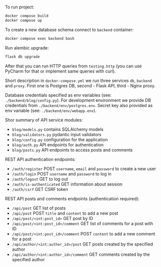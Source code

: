 To run project:
```bash
docker compose build
docker compose up
```

To create a new database schema connect to `backend` container:
```bash
docker compose exec backend bash
```

Run alembic upgrade:
```bash
flask db upgrade
```

After that you can run HTTP queries from `testing.http`
(you can use PyCharm for that or implement same queries with curl).

Short description in `docker-compose.yml` we run three services
`db`, `backend` and `proxy`. First one is Postgres DB,
second - Flask API, third - Nginx proxy.

Database credentials specified as env variables (see: `./backend/blog/config.py`).
For development environment we provide DB credentials from `./backend/env/postgres.env`.
Secret key also provided as env variable (see: `./backend/env/webapp.env`).

Shor summary of API service modules:
- `blog/models.py` contains SQLAlchemy models
- `blog/validators.py` pydantic input validators
- `blog/config.py` configuration for the application
- `blog/auth.py` API endpoints for authentication
- `blog/posts.py` API endpoints to access posts and comments

REST API authentication endpoints:
- `/auth/register` POST `username`, `email` and `password` to create a new user
- `/auth/login` POST `username` and `password` to log in
- `/auth/logout` GET to log out
- `/auth/is-authenticated` GET information about session
- `/auth/csrf` GET CSRF token

REST API posts and comments endpoints (authentication required):
- `/api/post` GET list of posts
- `/api/post` POST `title` and `content` to add a new post
- `/api/post/<int:post_id>` GET post by ID
- `/api/post/<int:post_id>/comment` GET list of comments for a post with ID
- `/api/post/<int:post_id>/comment` POST `content` to add a new comment for a post
- `/api/author/<int:author_id>/post` GET posts created by the specified author
- `/api/author/<int:author_id>/comment` GET comments created by the specified author
